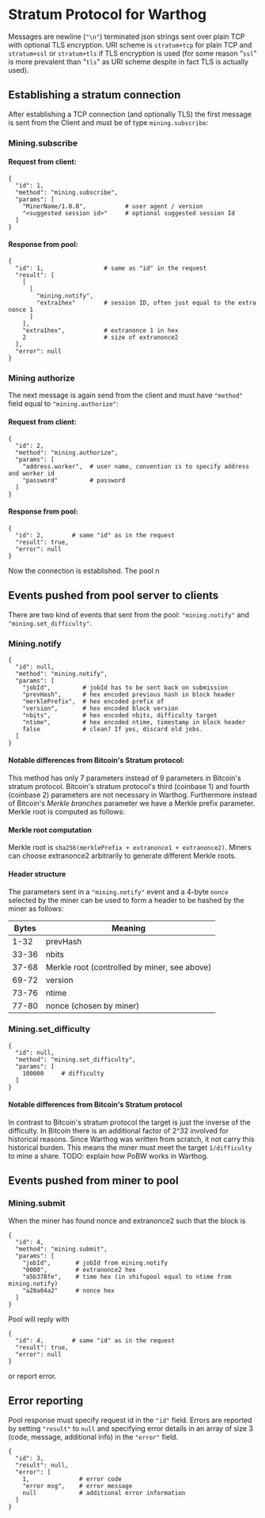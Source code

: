 # Stratum Protocol for Warthog
Messages are newline (`"\n"`) terminated json strings sent over plain TCP with optional TLS encryption. URI scheme is `stratum+tcp` for plain TCP and `stratum+ssl` or `stratum+tls` if TLS encryption is used (for some reason "`ssl`" is more prevalent than "`tls`" as URI scheme despite in fact TLS is actually used). 


## Establishing a stratum connection
After establishing a TCP connection (and optionally TLS) the first message is sent from the Client and must be of type `mining.subscribe`:
### Mining.subscribe
#### Request from client:
```
{
  "id": 1,
  "method": "mining.subscribe",
  "params": [
    "MinerName/1.0.0",           # user agent / version
    "<suggested session id>"     # optional suggested session Id
  ]
}

```
#### Response from pool:
```
{
  "id": 1,                 # same as "id" in the request
  "result": [
    [
      [
        "mining.notify",
        "extra1hex"        # session ID, often just equal to the extra nonce 1
      ]
    ],
    "extra1hex",           # extranonce 1 in hex
    2                      # size of extranonce2
  ],
  "error": null
}
```

### Mining authorize
The next message is again send from the client and must have `"method"`  field equal to `"mining.authorize"`:
#### Request from client:
```
{
  "id": 2, 
  "method": "mining.authorize",
  "params": [
    "address.worker",  # user name, convention is to specify address and worker id
    "password"         # password
  ]
}
```

#### Response from pool:
```
{
  "id": 2,        # same "id" as in the request
  "result": true,
  "error": null
}
```

Now the connection is established. The pool n
## Events pushed from pool server to clients
There are two kind of events that sent from the pool: `"mining.notify"` and `"mining.set_difficulty"`.

### Mining.notify
```
{
  "id": null,
  "method": "mining.notify",
  "params": [
    "jobId",         # jobId has to be sent back on submission
    "prevHash",      # hex encoded previous hash in block header
    "merklePrefix",  # hex encoded prefix of 
    "version",       # hex encoded block version
    "nbits",         # hex encoded nbits, difficulty target
    "ntime",         # hex encoded ntime, timestamp in block header
    false            # clean? If yes, discard old jobs.
  ]
}
```
#### Notable differences from Bitcoin's Stratum protocol:
This method has only 7 parameters instead of 9 parameters in Bitcoin's stratum protocol. Bitcoin's stratum protocol's third (coinbase 1) and fourth (coinbase 2) parameters are not necessary in Warthog. Furthermore instead of Bitcoin's *Merkle branches* parameter we have a Merkle prefix parameter. Merkle root is computed as follows:

#### Merkle root computation
Merkle root is `sha256(merklePrefix + extranonce1 + extranonce2)`. Miners can choose extranonce2 arbitrarily to generate different Merkle roots.

#### Header structure
The parameters sent in a `"mining.notify"` event and a 4-byte `nonce` selected by the miner can be used to form a header to be hashed by the miner as follows:

Bytes | Meaning
------|--------
1-32  | prevHash
33-36 | nbits
37-68 | Merkle root (controlled by miner, see above)
69-72 | version
73-76 | ntime
77-80 | nonce (chosen by miner)
### Mining.set_difficulty
```
{
  "id": null,
  "method": "mining.set_difficulty",
  "params": [
    100000     # difficulty
  ]
}
```
#### Notable differences from Bitcoin's Stratum protocol
In contrast to Bitcoin's stratum protocol the target is just the inverse of the difficulty. In Bitcoin there is an additional factor of 2^32 involved for historical reasons. Since Warthog was written from scratch, it not carry this historical burden.
This means the miner must meet the target `1/difficulty` to mine a share. 
TODO: explain how PoBW works in Warthog.

## Events pushed from miner to pool
### Mining.submit
When the miner has found nonce and extranonce2 such that the block is 
```
{
  "id": 4,
  "method": "mining.submit",
  "params": [
    "jobId",       # jobId from mining.notify
    "0000",        # extranonce2 hex
    "a5b378fe",    # time hex (in shifupool equal to ntime from mining.notify)
    "a28a04a2"     # nonce hex
  ]
}
```

Pool will reply with
```
{
  "id": 4,        # same "id" as in the request
  "result": true,
  "error": null
}
```
or report error.
## Error reporting
Pool response must specify request id in the `"id"` field. Errors are reported by setting `"result"` to `null` and specifying error details in an array of size 3 (code, message, additional info) in the `"error"` field.

```
{
  "id": 3,
  "result": null,
  "error": [
    1,              # error code
    "error msg",    # error message
    null            # additional error information
  ]
}
```

